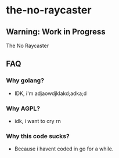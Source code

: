 # the-no-raycaster
## Warning: Work in Progress

The No Raycaster

## FAQ

### Why golang?
- IDK, i'm adjaowdjklakd;adka;d

### Why AGPL?
- idk, i want to cry rn

### Why this code sucks?
- Because i havent coded in go for a while.